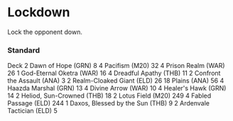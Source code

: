 # Lockdown
Lock the opponent down.

### Standard
Deck
2 Dawn of Hope (GRN) 8
4 Pacifism (M20) 32
4 Prison Realm (WAR) 26
1 God-Eternal Oketra (WAR) 16
4 Dreadful Apathy (THB) 11
2 Confront the Assault (ANA) 3
2 Realm-Cloaked Giant (ELD) 26
18 Plains (ANA) 56
4 Haazda Marshal (GRN) 13
4 Divine Arrow (WAR) 10
4 Healer's Hawk (GRN) 14
2 Heliod, Sun-Crowned (THB) 18
2 Lotus Field (M20) 249
4 Fabled Passage (ELD) 244
1 Daxos, Blessed by the Sun (THB) 9
2 Ardenvale Tactician (ELD) 5
